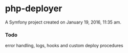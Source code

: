 php-deployer
============

A Symfony project created on January 19, 2016, 11:35 am.
### Todo
error handling, logs, hooks and custom deploy procedures
